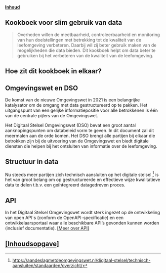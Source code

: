 **[Inhoud](ToC.md)**

## Kookboek voor slim gebruik van data

> Overheden willen de meetbaarheid, controleerbaarheid en monitoring van hun doelstellingen met betrekking tot de kwaliteit van de leefomgeving verbeteren. Daarbij wil zij beter gebruik maken van de mogelijkheden die data bieden. Dit kookboek helpt om data beter te gebruiken bij het verbeteren van de kwaliteit van de leefomgeving.

## Hoe zit dit kookboek in elkaar?

## Omgevingswet en DSO	
De komst van de nieuwe Omgevingswet in 2021 is een belangrijke katalysator om de omgang met data gestructureerd op te pakken. Het uitgangspunt van een gelijke informatiepositie voor alle betrokkenen is één van de centrale pijlers van de Omgevingswet. 
 
Het Digitaal Stelsel Omgevingswet (DSO) bevat een groot aantal aanknopingspunten om databeleid vorm te geven. In dit document zal dit meermalen aan de orde komen. Het DSO brengt alle partijen bij elkaar die betrokken zijn bij de uitvoering van de Omgevingswet en biedt digitale diensten die helpen bij het ontsluiten van informatie over de leefomgeving.

## Structuur in data
Nu steeds meer partijen zich technisch aansluiten op het digitale stelsel [^1]
is het van groot belang om op gestructureerde en effectieve wijze kwalitatieve data te delen t.b.v. een geïntegreerd datagedreven proces.

[^1]: https://aandeslagmetdeomgevingswet.nl/digitaal-stelsel/technisch-aansluiten/standaarden/overzicht/
## API
In het Digitaal Stelsel Omgevingswet wordt sterk ingezet op de ontwikkeling van open API´s (conform de OpenAPI-specificatie) en een ontwikkelaarsportaal waar alle beschikbare API’s gevonden kunnen worden (inclusief documentatie). [[Meer over API]](metamorphoses_data_ontsluiting.md#api)

## [[Inhoudsopgave]](ToC.md)
